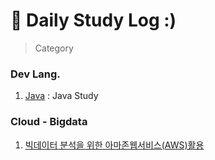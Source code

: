 # 📌 Daily Study Log :)
> Category

### Dev Lang.
1. [Java](https://github.com/SangGeun-Jeong/TIL/tree/main/Java) : Java Study

### Cloud - Bigdata
1. [빅데이터 분석을 위한 아마존웹서비스(AWS)활용](https://url.kr/68gqtl)
